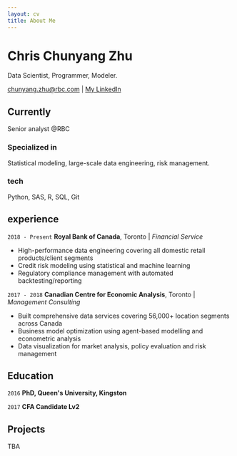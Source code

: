 ```yaml
---
layout: cv
title: About Me
---
```

# Chris Chunyang Zhu
Data Scientist, Programmer, Modeler.

<div id="webaddress">
<a href="chunyang.zhu@rbc.com">chunyang.zhu@rbc.com</a>
| <a href="https://www.linkedin.com/in/chunyang-zhu-72094458/">My LinkedIn</a>
</div>


## Currently

Senior analyst @RBC

### Specialized in

Statistical modeling, large-scale data engineering, risk management.

### tech
Python, SAS, R, SQL, Git

## experience

`2018 - Present`
__Royal Bank of Canada__, Toronto | *Financial Service*

- High-performance data engineering covering all domestic retail products/client segments 
- Credit risk modeling using statistical and machine learning 
- Regulatory compliance management with automated backtesting/reporting

`2017 - 2018`
__Canadian Centre for Economic Analysis__, Toronto | *Management Consulting*

- Built comprehensive data services covering 56,000+ location segments across Canada
- Business model optimization using agent-based modelling and econometric analysis
- Data visualization for market analysis, policy evaluation and risk management

## Education

`2016`
__PhD, Queen's University, Kingston__

`2017`
__CFA Candidate Lv2__


## Projects
TBA



